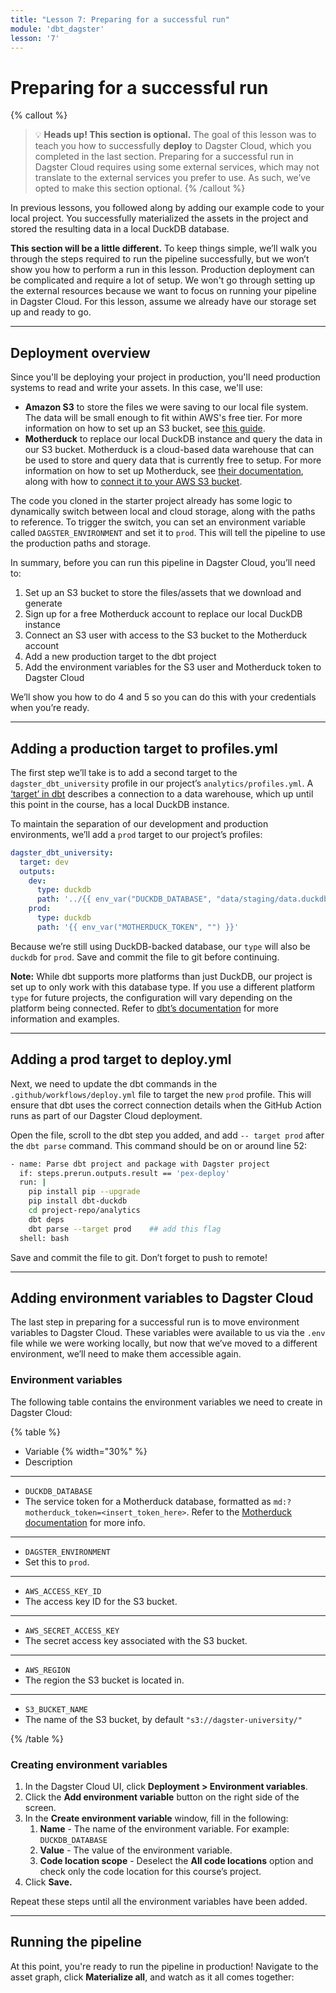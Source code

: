 ```yaml
---
title: "Lesson 7: Preparing for a successful run"
module: 'dbt_dagster'
lesson: '7'
---
```


# Preparing for a successful run

{% callout %}
>💡 **Heads up! This section is optional.** The goal of this lesson was to teach you how to successfully **deploy** to Dagster Cloud, which you completed in the last section. Preparing for a successful run in Dagster Cloud requires using some external services, which may not translate to the external services you prefer to use. As such, we’ve opted to make this section optional.
{% /callout %}

In previous lessons, you followed along by adding our example code to your local project. You successfully materialized the assets in the project and stored the resulting data in a local DuckDB database.

**This section will be a little different.** To keep things simple, we’ll walk you through the steps required to run the pipeline successfully, but we won’t show you how to perform a run in this lesson. Production deployment can be complicated and require a lot of setup. We won't go through setting up the external resources because we want to focus on running your pipeline in Dagster Cloud. For this lesson, assume we already have our storage set up and ready to go.

---

## Deployment overview

Since you'll be deploying your project in production, you'll need production systems to read and write your assets. In this case, we'll use:

- **Amazon S3** to store the files we were saving to our local file system. The data will be small enough to fit within AWS's free tier. For more information on how to set up an S3 bucket, see [this guide](https://www.gormanalysis.com/blog/connecting-to-aws-s3-with-python/).
- **Motherduck** to replace our local DuckDB instance and query the data in our S3 bucket. Motherduck is a cloud-based data warehouse that can be used to store and query data that is currently free to setup. For more information on how to set up Motherduck, see [their documentation](https://motherduck.com/docs/getting-started), along with how to [connect it to your AWS S3 bucket](https://motherduck.com/docs/integrations/amazon-s3).

The code you cloned in the starter project already has some logic to dynamically switch between local and cloud storage, along with the paths to reference. To trigger the switch, you can set an environment variable called `DAGSTER_ENVIRONMENT` and set it to `prod`. This will tell the pipeline to use the production paths and storage.

In summary, before you can run this pipeline in Dagster Cloud, you’ll need to:

1. Set up an S3 bucket to store the files/assets that we download and generate
2. Sign up for a free Motherduck account to replace our local DuckDB instance
3. Connect an S3 user with access to the S3 bucket to the Motherduck account
4. Add a new production target to the dbt project
5. Add the environment variables for the S3 user and Motherduck token to Dagster Cloud

We’ll show you how to do 4 and 5 so you can do this with your credentials when you’re ready.

---

## Adding a production target to profiles.yml

The first step we’ll take is to add a second target to the `dagster_dbt_university` profile in our project’s `analytics/profiles.yml`. A [‘target’ in dbt](https://docs.getdbt.com/docs/core/connect-data-platform/connection-profiles#understanding-targets-in-profiles) describes a connection to a data warehouse, which up until this point in the course, has a local DuckDB instance.

To maintain the separation of our development and production environments, we’ll add a `prod` target to our project’s profiles:

```yaml
dagster_dbt_university:
  target: dev
  outputs:
    dev:
      type: duckdb
      path: '../{{ env_var("DUCKDB_DATABASE", "data/staging/data.duckdb") }}'
    prod:
      type: duckdb
      path: '{{ env_var("MOTHERDUCK_TOKEN", "") }}'
```

Because we’re still using DuckDB-backed database, our `type` will also be `duckdb` for `prod`. Save and commit the file to git before continuing.

**Note:** While dbt supports more platforms than just DuckDB, our project is set up to only work with this database type. If you use a different platform `type` for future projects, the configuration will vary depending on the platform being connected. Refer to [dbt’s documentation](https://docs.getdbt.com/docs/supported-data-platforms) for more information and examples.

---

## Adding a prod target to deploy.yml

Next, we need to update the dbt commands in the `.github/workflows/deploy.yml` file to target the new `prod` profile. This will ensure that dbt uses the correct connection details when the GitHub Action runs as part of our Dagster Cloud deployment.

Open the file, scroll to the dbt step you added, and add `-- target prod` after the `dbt parse` command. This command should be on or around line 52:

```bash
- name: Parse dbt project and package with Dagster project
  if: steps.prerun.outputs.result == 'pex-deploy'
  run: |
    pip install pip --upgrade
    pip install dbt-duckdb
    cd project-repo/analytics
    dbt deps
    dbt parse --target prod    ## add this flag
  shell: bash
```

Save and commit the file to git. Don’t forget to push to remote!

---

## Adding environment variables to Dagster Cloud

The last step in preparing for a successful run is to move environment variables to Dagster Cloud. These variables were available to us via the `.env` file while we were working locally, but now that we’ve moved to a different environment, we’ll need to make them accessible again.

### Environment variables

The following table contains the environment variables we need to create in Dagster Cloud:

{% table %}

- Variable {% width="30%" %}
- Description

---

- `DUCKDB_DATABASE`
- The service token for a Motherduck database, formatted as `md:?motherduck_token=<insert_token_here>`. Refer to the [Motherduck documentation](https://motherduck.com/docs/authenticating-to-motherduck/#authentication-using-a-service-token) for more info.

---

- `DAGSTER_ENVIRONMENT`
- Set this to `prod`.

---

- `AWS_ACCESS_KEY_ID`
- The access key ID for the S3 bucket.

---

- `AWS_SECRET_ACCESS_KEY`
- The secret access key associated with the S3 bucket.

---

- `AWS_REGION`
- The region the S3 bucket is located in.

---

- `S3_BUCKET_NAME`
- The name of the S3 bucket, by default `"s3://dagster-university/"`

{% /table %}

### Creating environment variables

1. In the Dagster Cloud UI, click **Deployment > Environment variables**.
2. Click the **Add environment variable** button on the right side of the screen.
3. In the **Create environment variable** window, fill in the following:
    1. **Name** - The name of the environment variable. For example: `DUCKDB_DATABASE`
    2. **Value** - The value of the environment variable.
    3. **Code location scope**  - Deselect the **All code locations** option and check only the code location for this course’s project.
4. Click **Save.**

Repeat these steps until all the environment variables have been added.

---

## Running the pipeline

At this point, you're ready to run the pipeline in production! Navigate to the asset graph, click **Materialize all**, and watch as it all comes together:

